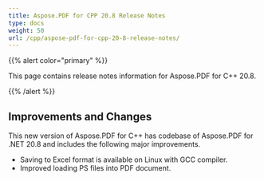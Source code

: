```yaml
---
title: Aspose.PDF for CPP 20.8 Release Notes
type: docs
weight: 50
url: /cpp/aspose-pdf-for-cpp-20-8-release-notes/
---
```


{{% alert color="primary" %}}

This page contains release notes information for Aspose.PDF for C++ 20.8.

{{% /alert %}}

## **Improvements and Changes**

This new version of Aspose.PDF for C++ has codebase of Aspose.PDF for .NET 20.8 and includes the following major improvements.

 * Saving to Excel format is available on Linux with GCC compiler.
 * Improved loading PS files into PDF document.
